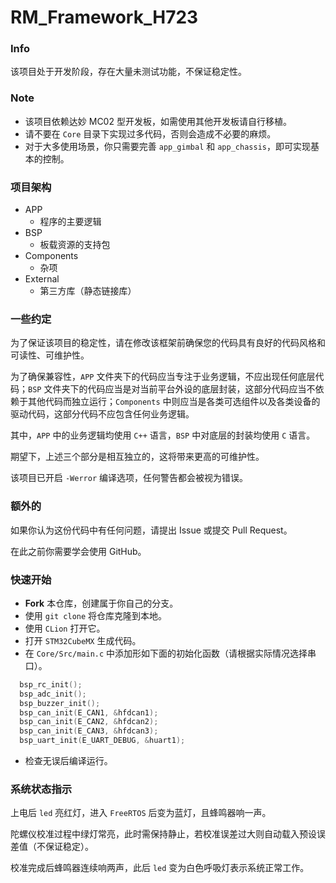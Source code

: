 # RM_Framework_H723

### Info

该项目处于开发阶段，存在大量未测试功能，不保证稳定性。

### Note

- 该项目依赖达妙 MC02 型开发板，如需使用其他开发板请自行移植。
- 请不要在 `Core` 目录下实现过多代码，否则会造成不必要的麻烦。
- 对于大多使用场景，你只需要完善 `app_gimbal` 和 `app_chassis`，即可实现基本的控制。

### 项目架构

- APP
  - 程序的主要逻辑
- BSP
  - 板载资源的支持包
- Components
  - 杂项
- External
  - 第三方库（静态链接库）

### 一些约定

为了保证该项目的稳定性，请在修改该框架前确保您的代码具有良好的代码风格和可读性、可维护性。

为了确保兼容性，`APP` 文件夹下的代码应当专注于业务逻辑，不应出现任何底层代码；`BSP` 文件夹下的代码应当是对当前平台外设的底层封装，这部分代码应当不依赖于其他代码而独立运行；`Components` 中则应当是各类可选组件以及各类设备的驱动代码，这部分代码不应包含任何业务逻辑。

其中，`APP` 中的业务逻辑均使用 `C++` 语言，`BSP` 中对底层的封装均使用 `C` 语言。

期望下，上述三个部分是相互独立的，这将带来更高的可维护性。

该项目已开启 `-Werror` 编译选项，任何警告都会被视为错误。

### 额外的

如果你认为这份代码中有任何问题，请提出 Issue 或提交 Pull Request。

在此之前你需要学会使用 GitHub。

### 快速开始

- **Fork** 本仓库，创建属于你自己的分支。
- 使用 `git clone` 将仓库克隆到本地。
- 使用 `CLion` 打开它。
- 打开 `STM32CubeMX` 生成代码。
- 在 `Core/Src/main.c` 中添加形如下面的初始化函数（请根据实际情况选择串口）。
```c++
  bsp_rc_init();
  bsp_adc_init();
  bsp_buzzer_init();
  bsp_can_init(E_CAN1, &hfdcan1);
  bsp_can_init(E_CAN2, &hfdcan2);
  bsp_can_init(E_CAN3, &hfdcan3);
  bsp_uart_init(E_UART_DEBUG, &huart1);
```
- 检查无误后编译运行。

### 系统状态指示

上电后 `led` 亮红灯，进入 `FreeRTOS` 后变为蓝灯，且蜂鸣器响一声。

陀螺仪校准过程中绿灯常亮，此时需保持静止，若校准误差过大则自动载入预设误差值（不保证稳定）。

校准完成后蜂鸣器连续响两声，此后 `led` 变为白色呼吸灯表示系统正常工作。
